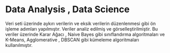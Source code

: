 # Data Analysis , Data Science
Veri seti üzerinde aykırı verilerin ve eksik verilerin düzenlenmesi gibi ön işleme adımları yapılmıştır. Veriler analiz edilmiş ve görselleştirilmiştir.
Bu veriler üzerinde Karar Ağacı , Naive Bayes gibi sınıflandırma algoritmaları ve K-Means, Agglomerative , DBSCAN gibi kümeleme algoritmaları kullanılmıştır.

